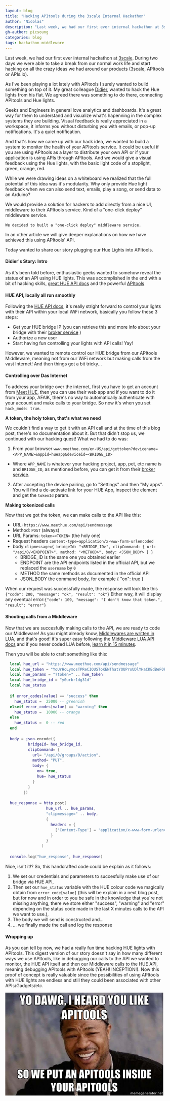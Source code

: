 ```yaml
---
layout: blog
title: "Hacking APItools during the 3scale Internal Hackathon"
author: "Nicolas"
description: "Last week, we had our first ever internal hackathon at 3scale. During two days we were able to take a break from our normal work life and start hacking on all the crazy ideas we had around our products (3scale, APItools or APIs.io)."
gh-author: picsoung
categories: blog
tags: hackathon middleware
---
```


Last week, we had our first ever internal hackathon at [3scale](http://www.3scale.net/ '3scale'). During two days we were able to take a break from our normal work life and start hacking on all the crazy ideas we had around our products (3scale, APItools or APIs.io).

As I've been playing a lot lately with APItools I surely wanted to build something on top of it. My great colleague [Didier](https://twitter.com/ddcsare), wanted to hack the Hue lights from his flat. We agreed there was something to do there, connecting APItools and Hue lights.

Geeks and Engineers in general love analytics and dashboards. It's a great way for them to understand and visualize what's hapenning in the complex systems they are building. Visual feedback is really appreciated in a workspace, it informs you without disturbing you with emails, or pop-up notifications. It's a quiet notification.

And that's how we came up with our hack idea, we wanted to build a system to monitor the health of your APItools service. It could be useful if you are using APItools as a layer to distribute your own API or if your application is using APIs through APItools. And we would give a visual feedback using the Hue lights, with the basic light code of a stoplight, green, orange, red.

While we were drawing ideas on a whiteboard we realized that the full potential of this idea was it's modularity. Why only provide Hue light feedback when we can also send text, emails, play a song, or send data to an Arduino?

We would provide a solution for hackers to add directly from a nice UI, middleware to their APItools service. Kind of a "one-click deploy" middleware service.

	We decided to built a "one-click deploy" middleware service.

In an other article we will give deeper explanations on how we have achieved this using APItools' API.

Today wanted to share our story plugging our Hue Lights into APItools.


####  Didier's Story: Intro
As it's been told before, enthusiastic geeks wanted to somehow reveal the status of an API using HUE lights. This was accomplished in the end with a bit of hacking skills, [great HUE API docs](http://www.developers.meethue.com/documentation/getting-started) and the powerful [APItools](https://www.apitools.com)

####  HUE API, locally all run smoothly
Following the [HUE API docs](http://www.developers.meethue.com/documentation/getting-started), it's really stright forward to control your lights with their API within your local WiFi network, basically you follow these 3 steps:

 + Get your HUE bridge IP (you can retrieve this and more info about your bridge with their [broker service](https://www.meethue.com/api/nupnp) )
 + Authorize a new user
 + Start having fun controlling your lights with API calls! Yay!

However, we wanted to remote control our HUE bridge from our APItools Middleware, meaning not from our WiFi network but making calls from the vast Internet! And then things got a bit tricky...

####  Controlling over Das Internet
To address your bridge over the internet, first you have to get an account from [Meet HUE](https://my.meethue.com), then you can use their web app and if you want to do it from your app, AFAIK, there's no way to automatically authenticate with your account and make calls to your bridge. So now it's when you set `hack_mode: true`.

**A token, the holy token, that's what we need**

We couldn't find a way to get it with an API call and at the time of this blog post, there's no documentation about it. But that didn't stop us, we continued with our hacking quest! What we had to do was:

1. From your browser `www.meethue.com/en-US/api/gettoken?devicename=<APP_NAME>&appid=hueapp&deviceid=<BRIDGE_ID>`
  * Where `APP_NAME` is whatever your hacking project, app, pet, etc name is and `BRIDGE_ID`, as mentioned before, you can get it from their [broker service](https://www.meethue.com/api/nupnp).
2. After accepting the device pairing, go to "Settings" and then "My apps". You will find a de-activate link for your HUE App, inspect the element and get the `tokenId` param.

**Making tokenized calls**

Now that we got the token, we can make calls to the API like this:

* URL: `https://www.meethue.com/api/sendmessage`
* Method: `POST` (always)
* URL Params:
    `token=<TOKEN>` (the holy one)
* Request headers
    `content-type=application/x-www-form-urlencoded`
* body
    `clipmessage={ bridgeId: "<BRIDGE_ID>", clipCommand: { url: "/api/0/<ENDPOINT>", method: "<METHOD>", body: <JSON_BODY> } }`
    * BRIDGE_ID is the same one you obtained earlier
    * ENDPOINT are the API endpoints listed in the official API, but we replaced the `username` by `0`
    * METHOD the same  methods as documented in the official API
    * JSON_BODY the command body, for example { "on": true }

When our request was successfully made, the response will look like this `{"code": 200, "message": "ok", "result": "ok"}`
Either way, it will display any eventual error:`{"code": 109, "message": "I don't know that token.", "result": "error"}`

#### Shooting calls from a Middleware
Now that we are succesfully making calls to the API, we are ready to code our Middleware! As you might already know, [Middlewares are written in LUA](https://docs.apitools.com/docs/middleware/), and that's good! it's super easy following the [Middleware LUA API docs](https://rawgit.com/APItools/monitor/master/doc/index.html) and if you never coded LUA before, [learn it in 15 minutes](http://tylerneylon.com/a/learn-lua/).

Then you will be able to craft something like this:

```lua
  local hue_url = "https://www.meethue.com/api/sendmessage"
  local hue_token = "YoUrHoLymosTPReCIOUSToKENThatYOUProUDlYHaCKEdBeFORe"
  local hue_params = "?token=" .. hue_token
  local hue_bridge_id = "y0urbr1dg31d"
  local hue_status
  
  if error_codes[value] == "success" then
    hue_status =  25000 -- greenish
  elseif error_codes[value] == "warning" then
    hue_status =  10000 -- orange
  else
    hue_status =  0 -- red
  end
  
  body = json.encode({
          bridgeId= hue_bridge_id,
          clipCommand= {
            url= "/api/0/groups/0/action",
            method= "PUT",
            body= {
              on= true,
              hue= hue_status
            }
          }
        })
  
  hue_response = http.post(
                  hue_url .. hue_params,
                  "clipmessage=" .. body,
                  {
                    headers = {
                      ['Content-Type'] = 'application/x-www-form-urlencoded'
                    }
                  }
                )
  
  console.log("hue_response", hue_response)
```

Nice, isn't it!? So, this handcrafted code could be explain as it follows:

  1. We set our credentials and parameters to succesfully make use of our bridge via HUE API,
  2. Then set our `hue_status` variable with the HUE colour code we magically obtain from `error_code[value]` (this will be explain in a next blog post, but for now and in order to you be safe in the knowledge that you're not missing anything, there we store either "success", "warning" and "error" depending on the status code made in the last X minutes calls to the API we want to use.),
  3. The body we will send is constructed and...
  4. ... we finally made the call and log the response
  
#### Wrapping up
As you can tell by now, we had a really fun time hacking HUE lights with APItools. This digest version of our story doesn't say in how many different ways we use APItools, like in debugging our calls to the API we wanted to monitor, the HUE API itself and then our Middleware calls to the HUE API, meaning debugging APItools with APItools (YEAH! INCEPTION!). Now this proof of concept is really valuable since the possibilities of using APItools with HUE lights are endless and still they could been associated with other APIs/Gadgets/etc.

<img src="/images/apitools-inside-apitools.jpg" alt="APItools inside APItools" width="500px" text-align="center"/>
